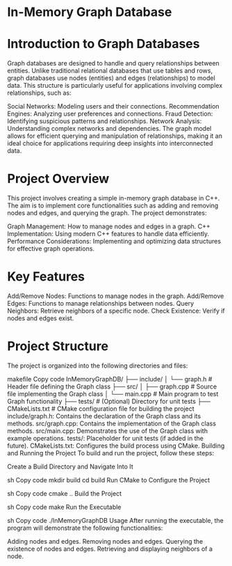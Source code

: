 # In-Memory Graph Database

# Introduction to Graph Databases

Graph databases are designed to handle and query relationships between entities. Unlike traditional relational databases that use tables and rows, graph databases use nodes (entities) and edges (relationships) to model data. This structure is particularly useful for applications involving complex relationships, such as:

Social Networks: Modeling users and their connections.
Recommendation Engines: Analyzing user preferences and connections.
Fraud Detection: Identifying suspicious patterns and relationships.
Network Analysis: Understanding complex networks and dependencies.
The graph model allows for efficient querying and manipulation of relationships, making it an ideal choice for applications requiring deep insights into interconnected data.

# Project Overview

This project involves creating a simple in-memory graph database in C++. The aim is to implement core functionalities such as adding and removing nodes and edges, and querying the graph. The project demonstrates:

Graph Management: How to manage nodes and edges in a graph.
C++ Implementation: Using modern C++ features to handle data efficiently.
Performance Considerations: Implementing and optimizing data structures for effective graph operations.

# Key Features

Add/Remove Nodes: Functions to manage nodes in the graph.
Add/Remove Edges: Functions to manage relationships between nodes.
Query Neighbors: Retrieve neighbors of a specific node.
Check Existence: Verify if nodes and edges exist.

# Project Structure

The project is organized into the following directories and files:

makefile
Copy code
InMemoryGraphDB/
├── include/
│ └── graph.h # Header file defining the Graph class
├── src/
│ ├── graph.cpp # Source file implementing the Graph class
│ └── main.cpp # Main program to test Graph functionality
├── tests/ # (Optional) Directory for unit tests
├── CMakeLists.txt # CMake configuration file for building the project
include/graph.h: Contains the declaration of the Graph class and its methods.
src/graph.cpp: Contains the implementation of the Graph class methods.
src/main.cpp: Demonstrates the use of the Graph class with example operations.
tests/: Placeholder for unit tests (if added in the future).
CMakeLists.txt: Configures the build process using CMake.
Building and Running the Project
To build and run the project, follow these steps:

Create a Build Directory and Navigate Into It

sh
Copy code
mkdir build
cd build
Run CMake to Configure the Project

sh
Copy code
cmake ..
Build the Project

sh
Copy code
make
Run the Executable

sh
Copy code
./InMemoryGraphDB
Usage
After running the executable, the program will demonstrate the following functionalities:

Adding nodes and edges.
Removing nodes and edges.
Querying the existence of nodes and edges.
Retrieving and displaying neighbors of a node.
